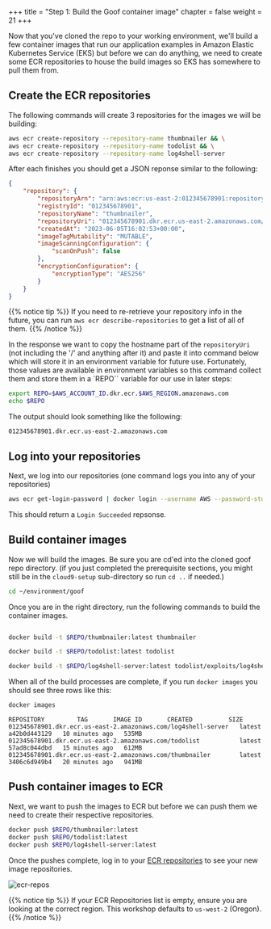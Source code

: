+++
title = "Step 1: Build the Goof container image"
chapter = false
weight = 21
+++

Now that you've cloned the repo to your working environment, we'll build a few container images that run our application examples in Amazon Elastic Kubernetes Service (EKS) but before we can do anything, we need to create some ECR repositories to house the build images so EKS has somewhere to pull them from.

## Create the ECR repositories
The following commands will create 3 repositories for the images we will be building:

```bash
aws ecr create-repository --repository-name thumbnailer && \
aws ecr create-repository --repository-name todolist && \
aws ecr create-repository --repository-name log4shell-server
```
After each finishes you should get a JSON reponse similar to the following:
```json
{
    "repository": {
        "repositoryArn": "arn:aws:ecr:us-east-2:012345678901:repository/thumbnailer",
        "registryId": "012345678901",
        "repositoryName": "thumbnailer",
        "repositoryUri": "012345678901.dkr.ecr.us-east-2.amazonaws.com/thumbnailer",
        "createdAt": "2023-06-05T16:02:53+00:00",
        "imageTagMutability": "MUTABLE",
        "imageScanningConfiguration": {
            "scanOnPush": false
        },
        "encryptionConfiguration": {
            "encryptionType": "AES256"
        }
    }
}
```
{{% notice tip %}}
If you need to re-retrieve your repository info in the future, you can run `aws ecr describe-repositories` to get a list of all of them.
{{% /notice %}}

In the response we want to copy the hostname part of the `repositoryUri` (not including the '/' and anything after it) and paste it into command below which will store it in an environment variable for future use. Fortunately, those values are available in environment variables so this command collect them and store them in a `REPO`` variable for our use in later steps:
```sh
export REPO=$AWS_ACCOUNT_ID.dkr.ecr.$AWS_REGION.amazonaws.com
echo $REPO
```

The output should look something like the following:
```
012345678901.dkr.ecr.us-east-2.amazonaws.com
```


## Log into your repositories
Next, we log into our repositories (one command logs you into any of your repositories)
```sh
aws ecr get-login-password | docker login --username AWS --password-stdin $REPO
```
This should return a `Login Succeeded` repsonse.

## Build container images

Now we will build the images. Be sure you are cd'ed into the cloned goof repo directory. (if you just completed the prerequisite sections, you might still be in the `cloud9-setup` sub-directory so run `cd ..` if needed.)

```sh
cd ~/environment/goof
```

Once you are in the right directory, run the following commands to build the container images.
```sh

docker build -t $REPO/thumbnailer:latest thumbnailer

docker build -t $REPO/todolist:latest todolist

docker build -t $REPO/log4shell-server:latest todolist/exploits/log4shell-server

```

When all of the build processes are complete, if you run `docker images` you should see three rows like this:
```bash
docker images
```
```               
REPOSITORY         TAG       IMAGE ID       CREATED          SIZE
012345678901.dkr.ecr.us-east-2.amazonaws.com/log4shell-server   latest    a42b0d443129   10 minutes ago   535MB
012345678901.dkr.ecr.us-east-2.amazonaws.com/todolist           latest    57ad8c044dbd   15 minutes ago   612MB
012345678901.dkr.ecr.us-east-2.amazonaws.com/thumbnailer        latest    3406c6d949b4   20 minutes ago   941MB
```

## Push container images to ECR
Next, we want to push the images to ECR but before we can push them we need to create their respective repositories.

```bash
docker push $REPO/thumbnailer:latest
docker push $REPO/todolist:latest
docker push $REPO/log4shell-server:latest

```

Once the pushes complete, log in to your [ECR repositories](https://console.aws.amazon.com/ecr/repositories) to see your new image repositories. 

![ecr-repos](/images/ecr-repos.png)

{{% notice tip %}}
If your ECR Repositories list is empty, ensure you are looking at the correct region. This workshop defaults to `us-west-2` (Oregon).
{{% /notice %}}

